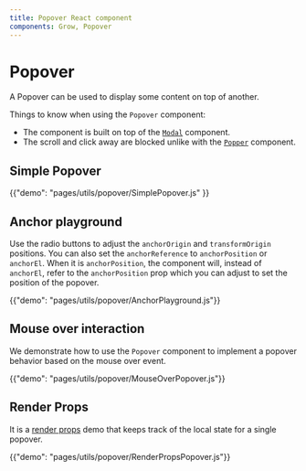 ```yaml
---
title: Popover React component
components: Grow, Popover
---
```


# Popover

<p class="description">A Popover can be used to display some content on top of another.</p>

Things to know when using the `Popover` component:
- The component is built on top of the [`Modal`](/utils/modal) component.
- The scroll and click away are blocked unlike with the [`Popper`](/utils/popper) component.

## Simple Popover

{{"demo": "pages/utils/popover/SimplePopover.js" }}

## Anchor playground

Use the radio buttons to adjust the `anchorOrigin` and `transformOrigin` positions.
You can also set the `anchorReference` to `anchorPosition` or `anchorEl`.
When it is `anchorPosition`, the component will, instead of `anchorEl`,
refer to the `anchorPosition` prop which you can adjust to set
the position of the popover.

{{"demo": "pages/utils/popover/AnchorPlayground.js"}}

## Mouse over interaction

We demonstrate how to use the `Popover` component to implement a popover behavior based on the mouse over event.

{{"demo": "pages/utils/popover/MouseOverPopover.js"}}

## Render Props

It is a [render props](https://reactjs.org/docs/render-props.html) demo that
keeps track of the local state for a single popover.

{{"demo": "pages/utils/popover/RenderPropsPopover.js"}}

